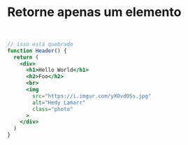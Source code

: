 # Retorne apenas um elemento

<br />

```jsx
// isso está quebrado
function Header() {
  return (
    <div>
      <h1>Hello World</h1>
      <h2>Foo</h2>
      <br>
      <img 
        src="https://i.imgur.com/yXOvdOSs.jpg" 
        alt="Hedy Lamarr" 
        class="photo"
      >
    </div>
  )
}
```

<style>
code {
  @apply text-xl !important;
}
</style>
